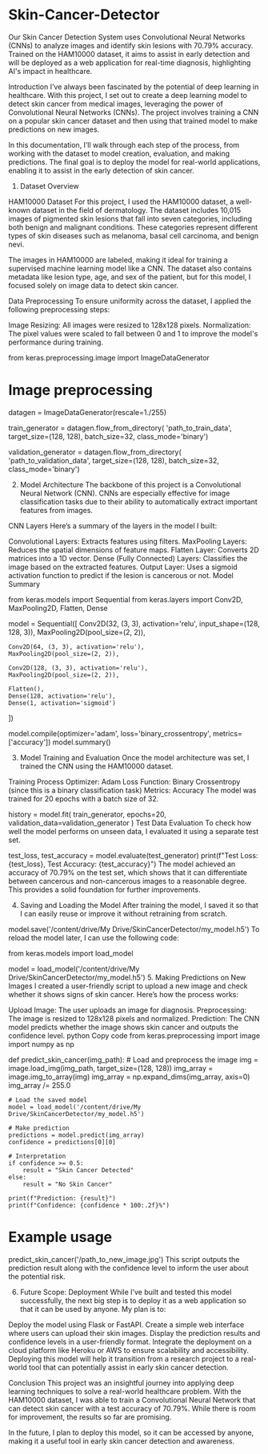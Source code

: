 # Skin-Cancer-Detector
Our Skin Cancer Detection System uses Convolutional Neural Networks (CNNs) to analyze images and identify skin lesions with 70.79% accuracy. Trained on the HAM10000 dataset, it aims to assist in early detection and will be deployed as a web application for real-time diagnosis, highlighting AI's impact in healthcare.

Introduction
I’ve always been fascinated by the potential of deep learning in healthcare. With this project, I set out to create a deep learning model to detect skin cancer from medical images, leveraging the power of Convolutional Neural Networks (CNNs). The project involves training a CNN on a popular skin cancer dataset and then using that trained model to make predictions on new images.

In this documentation, I’ll walk through each step of the process, from working with the dataset to model creation, evaluation, and making predictions. The final goal is to deploy the model for real-world applications, enabling it to assist in the early detection of skin cancer.

1. Dataset Overview

HAM10000 Dataset
For this project, I used the HAM10000 dataset, a well-known dataset in the field of dermatology. The dataset includes 10,015 images of pigmented skin lesions that fall into seven categories, including both benign and malignant conditions. These categories represent different types of skin diseases such as melanoma, basal cell carcinoma, and benign nevi.

The images in HAM10000 are labeled, making it ideal for training a supervised machine learning model like a CNN. The dataset also contains metadata like lesion type, age, and sex of the patient, but for this model, I focused solely on image data to detect skin cancer.

Data Preprocessing
To ensure uniformity across the dataset, I applied the following preprocessing steps:

Image Resizing: All images were resized to 128x128 pixels.
Normalization: The pixel values were scaled to fall between 0 and 1 to improve the model's performance during training.

from keras.preprocessing.image import ImageDataGenerator

# Image preprocessing
datagen = ImageDataGenerator(rescale=1./255)

train_generator = datagen.flow_from_directory(
    'path_to_train_data',
    target_size=(128, 128),
    batch_size=32,
    class_mode='binary')

validation_generator = datagen.flow_from_directory(
    'path_to_validation_data',
    target_size=(128, 128),
    batch_size=32,
    class_mode='binary')

2. Model Architecture
The backbone of this project is a Convolutional Neural Network (CNN). CNNs are especially effective for image classification tasks due to their ability to automatically extract important features from images.

CNN Layers
Here’s a summary of the layers in the model I built:

Convolutional Layers: Extracts features using filters.
MaxPooling Layers: Reduces the spatial dimensions of feature maps.
Flatten Layer: Converts 2D matrices into a 1D vector.
Dense (Fully Connected) Layers: Classifies the image based on the extracted features.
Output Layer: Uses a sigmoid activation function to predict if the lesion is cancerous or not.
Model Summary

from keras.models import Sequential
from keras.layers import Conv2D, MaxPooling2D, Flatten, Dense

model = Sequential([
    Conv2D(32, (3, 3), activation='relu', input_shape=(128, 128, 3)),
    MaxPooling2D(pool_size=(2, 2)),
    
    Conv2D(64, (3, 3), activation='relu'),
    MaxPooling2D(pool_size=(2, 2)),
    
    Conv2D(128, (3, 3), activation='relu'),
    MaxPooling2D(pool_size=(2, 2)),
    
    Flatten(),
    Dense(128, activation='relu'),
    Dense(1, activation='sigmoid')
])

model.compile(optimizer='adam', loss='binary_crossentropy', metrics=['accuracy'])
model.summary()

3. Model Training and Evaluation
Once the model architecture was set, I trained the CNN using the HAM10000 dataset.

Training Process
Optimizer: Adam
Loss Function: Binary Crossentropy (since this is a binary classification task)
Metrics: Accuracy
The model was trained for 20 epochs with a batch size of 32.

history = model.fit(
    train_generator,
    epochs=20,
    validation_data=validation_generator
)
Test Data Evaluation
To check how well the model performs on unseen data, I evaluated it using a separate test set.

test_loss, test_accuracy = model.evaluate(test_generator)
print(f"Test Loss: {test_loss}, Test Accuracy: {test_accuracy}")
The model achieved an accuracy of 70.79% on the test set, which shows that it can differentiate between cancerous and non-cancerous images to a reasonable degree. This provides a solid foundation for further improvements.

4. Saving and Loading the Model
After training the model, I saved it so that I can easily reuse or improve it without retraining from scratch.

model.save('/content/drive/My Drive/SkinCancerDetector/my_model.h5')
To reload the model later, I can use the following code:

from keras.models import load_model

model = load_model('/content/drive/My Drive/SkinCancerDetector/my_model.h5')
5. Making Predictions on New Images
I created a user-friendly script to upload a new image and check whether it shows signs of skin cancer. Here’s how the process works:

Upload Image: The user uploads an image for diagnosis.
Preprocessing: The image is resized to 128x128 pixels and normalized.
Prediction: The CNN model predicts whether the image shows skin cancer and outputs the confidence level.
python
Copy code
from keras.preprocessing import image
import numpy as np

def predict_skin_cancer(img_path):
    # Load and preprocess the image
    img = image.load_img(img_path, target_size=(128, 128))
    img_array = image.img_to_array(img)
    img_array = np.expand_dims(img_array, axis=0)
    img_array /= 255.0
    
    # Load the saved model
    model = load_model('/content/drive/My Drive/SkinCancerDetector/my_model.h5')
    
    # Make prediction
    predictions = model.predict(img_array)
    confidence = predictions[0][0]
    
    # Interpretation
    if confidence >= 0.5:
        result = "Skin Cancer Detected"
    else:
        result = "No Skin Cancer"
    
    print(f"Prediction: {result}")
    print(f"Confidence: {confidence * 100:.2f}%")
    
# Example usage
predict_skin_cancer('/path_to_new_image.jpg')
This script outputs the prediction result along with the confidence level to inform the user about the potential risk.

6. Future Scope: Deployment
While I’ve built and tested this model successfully, the next big step is to deploy it as a web application so that it can be used by anyone. My plan is to:

Deploy the model using Flask or FastAPI.
Create a simple web interface where users can upload their skin images.
Display the prediction results and confidence levels in a user-friendly format.
Integrate the deployment on a cloud platform like Heroku or AWS to ensure scalability and accessibility.
Deploying this model will help it transition from a research project to a real-world tool that can potentially assist in early skin cancer detection.

Conclusion
This project was an insightful journey into applying deep learning techniques to solve a real-world healthcare problem. With the HAM10000 dataset, I was able to train a Convolutional Neural Network that can detect skin cancer with a test accuracy of 70.79%. While there is room for improvement, the results so far are promising.

In the future, I plan to deploy this model, so it can be accessed by anyone, making it a useful tool in early skin cancer detection and awareness.

